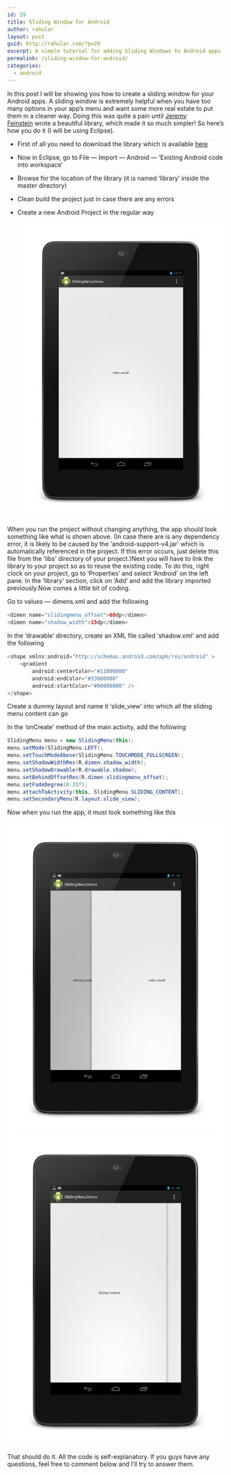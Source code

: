 ```yaml
---
id: 29
title: Sliding Window for Android
author: rahular
layout: post
guid: http://rahular.com/?p=29
excerpt: A simple tutorial for adding Sliding Windows to Android apps
permalink: /sliding-window-for-android/
categories:
  - android
---
```

In this post I will be showing you how to create a sliding window for your Android apps. A sliding window is extremely helpful when you have too many options in your app&#8217;s menu and want some more real estate to put them in a cleaner way. Doing this was quite a pain until <a href="https://github.com/jfeinstein10" target="_blank">Jeremy Feinstein</a> wrote a beautiful library, which made it so much simpler! So here&#8217;s how you do it (I will be using Eclipse).

* First of all you need to download the library which is available <a href="https://github.com/jfeinstein10/SlidingMenu" target="_blank">here</a>
* Now in Eclipse, go to File &#8212; Import &#8212; Android &#8212; &#8216;Existing Android code into workspace&#8217;
* Browse for the location of the library (it is named &#8216;library&#8217; inside the master directory)
* Clean build the project just in case there are any errors
* Create a new Android Project in the regular way


    <img src="../res/framed_Screenshot_2013-06-17-23-17-48.png" description="" scale="50%" />

When you run the project without changing anything, the app should look something like what is shown above. (In case there are is any dependency error, it is likely to be caused by the &#8216;android-support-v4.jar&#8217; which is automatically referenced in the project. If this error occurs, just delete this file from the &#8216;libs&#8217; directory of your project.)Next you will have to link the library to your project so as to reuse the existing code. To do this, right clock on your project, go to &#8216;Properties&#8217; and select &#8216;Android&#8217; on the left pane. In the &#8216;library&#8217; section, click on &#8216;Add&#8217; and add the library imported previously.Now comes a little bit of coding.

Go to values &#8212; dimens.xml and add the following 

```java
<dimen name="slidingmenu_offset">60dp</dimen> 
<dimen name="shadow_width">15dp</dimen>
```
            
In the &#8216;drawable&#8217; directory, create an XML file called &#8216;shadow.xml&#8217; and add the following 

```java
<shape xmlns:android="http://schemas.android.com/apk/res/android" >
    <gradient
        android:centerColor="#11000000"
        android:endColor="#33000000"
        android:startColor="#00000000" />
</shape>
```

Create a dummy layout and name it &#8216;slide_view&#8217; into which all the sliding menu content can go

In the &#8216;onCreate&#8217; method of the main activity, add the following
    
```java
SlidingMenu menu = new SlidingMenu(this);
menu.setMode(SlidingMenu.LEFT);
menu.setTouchModeAbove(SlidingMenu.TOUCHMODE_FULLSCREEN);
menu.setShadowWidthRes(R.dimen.shadow_width);
menu.setShadowDrawable(R.drawable.shadow);
menu.setBehindOffsetRes(R.dimen.slidingmenu_offset);
menu.setFadeDegree(0.35f);
menu.attachToActivity(this, SlidingMenu.SLIDING_CONTENT);
menu.setSecondaryMenu(R.layout.slide_view);
```

Now when you run the app, it must look something like this

<img src="../res/framed_Screenshot_2013-06-17-23-18-13.png" description="" scale="50%" />

<img src="../res/framed_Screenshot_2013-06-17-23-18-18.png" description="" scale="50%" />
    
That should do it. All the code is self-explanatory. If you guys have any questions, feel free to comment below and I&#8217;ll try to answer them.
